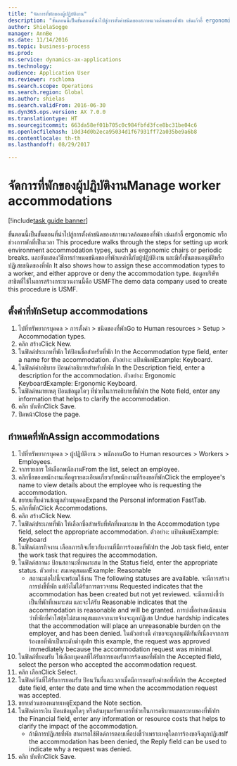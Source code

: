 ```yaml
--- 
title: "จัดการที่พักของผู้ปฏิบัติงาน"
description: "ขั้นตอนนี้เป็นขั้นตอนที่นำไปสู่การตั้งค่าชนิดของสภาพแวดล้อมของที่พัก เช่นเก้าอี้ ergonomic หรือช่วงการพักที่เป็นเวลา "
author: ShielaSogge
manager: AnnBe
ms.date: 11/14/2016
ms.topic: business-process
ms.prod: 
ms.service: dynamics-ax-applications
ms.technology: 
audience: Application User
ms.reviewer: rschloma
ms.search.scope: Operations
ms.search.region: Global
ms.author: shielas
ms.search.validFrom: 2016-06-30
ms.dyn365.ops.version: AX 7.0.0
ms.translationtype: HT
ms.sourcegitcommit: 663da58ef01b705c0c984fbfd3fce8bc31be04c6
ms.openlocfilehash: 10d34d0b2eca95034d1f67931ff72a035be9a6b8
ms.contentlocale: th-th
ms.lasthandoff: 08/29/2017

---
```

# <a name="manage-worker-accommodations"></a><span data-ttu-id="9bee5-103">จัดการที่พักของผู้ปฏิบัติงาน</span><span class="sxs-lookup"><span data-stu-id="9bee5-103">Manage worker accommodations</span></span>

[!include[task guide banner](../../../includes/task-guide-banner.md)]

<span data-ttu-id="9bee5-104">ขั้นตอนนี้เป็นขั้นตอนที่นำไปสู่การตั้งค่าชนิดของสภาพแวดล้อมของที่พัก เช่นเก้าอี้ ergonomic หรือช่วงการพักที่เป็นเวลา </span><span class="sxs-lookup"><span data-stu-id="9bee5-104">This procedure walks through the steps for setting up work environment accommodation types, such as ergonomic chairs or periodic breaks.</span></span> <span data-ttu-id="9bee5-105">และยังแสดงวิธีการกำหนดชนิดของที่พักเหล่านี้กับผู้ปฏิบัติงาน และมีทั้งขั้นตอนอนุมัติหรือปฏิเสธชนิดของที่พัก </span><span class="sxs-lookup"><span data-stu-id="9bee5-105">It also shows how to assign these accommodation types to a worker, and either approve or deny the accommodation type.</span></span> <span data-ttu-id="9bee5-106">ข้อมูลบริษัทสาธิตที่ใช้ในการสร้างกระบวนงานนี้คือ USMF</span><span class="sxs-lookup"><span data-stu-id="9bee5-106">The demo data company used to create this procedure is USMF.</span></span>


## <a name="setup-accommodations"></a><span data-ttu-id="9bee5-107">ตั้งค่าที่พัก</span><span class="sxs-lookup"><span data-stu-id="9bee5-107">Setup accommodations</span></span>
1. <span data-ttu-id="9bee5-108">ไปที่ทรัพยากรบุคคล > การตั้งค่า > ชนิดของที่พัก</span><span class="sxs-lookup"><span data-stu-id="9bee5-108">Go to Human resources > Setup > Accommodation types.</span></span>
2. <span data-ttu-id="9bee5-109">คลิก สร้าง</span><span class="sxs-lookup"><span data-stu-id="9bee5-109">Click New.</span></span>
3. <span data-ttu-id="9bee5-110">ในฟิลด์ประเภทที่พัก ให้ป้อนชื่อสำหรับที่พัก </span><span class="sxs-lookup"><span data-stu-id="9bee5-110">In the Accommodation type field, enter a name for the accommodation.</span></span> <span data-ttu-id="9bee5-111">ตัวอย่าง: แป้นพิมพ์</span><span class="sxs-lookup"><span data-stu-id="9bee5-111">Example: Keyboard.</span></span>
4. <span data-ttu-id="9bee5-112">ในฟิลด์คำอธิบาย ป้อนคำอธิบายสำหรับที่พัก </span><span class="sxs-lookup"><span data-stu-id="9bee5-112">In the Description field, enter a description for the accommodation.</span></span> <span data-ttu-id="9bee5-113">ตัวอย่าง: Ergonomic Keyboard</span><span class="sxs-lookup"><span data-stu-id="9bee5-113">Example: Ergonomic Keyboard.</span></span>
5. <span data-ttu-id="9bee5-114">ในฟิลด์หมายเหตุ ป้อนข้อมูลใดๆ ที่ช่วยในการอธิบายที่พัก</span><span class="sxs-lookup"><span data-stu-id="9bee5-114">In the Note field, enter any information that helps to clarify the accommodation.</span></span>
6. <span data-ttu-id="9bee5-115">คลิก บันทึก</span><span class="sxs-lookup"><span data-stu-id="9bee5-115">Click Save.</span></span>
7. <span data-ttu-id="9bee5-116">ปิดหน้า</span><span class="sxs-lookup"><span data-stu-id="9bee5-116">Close the page.</span></span>

## <a name="assign-accommodations"></a><span data-ttu-id="9bee5-117">กำหนดที่พัก</span><span class="sxs-lookup"><span data-stu-id="9bee5-117">Assign accommodations</span></span>
1. <span data-ttu-id="9bee5-118">ไปที่ทรัพยากรบุคคล > ผู้ปฏิบัติงาน > พนักงาน</span><span class="sxs-lookup"><span data-stu-id="9bee5-118">Go to Human resources > Workers > Employees.</span></span>
2. <span data-ttu-id="9bee5-119">จากรายการ ให้เลือกพนักงาน</span><span class="sxs-lookup"><span data-stu-id="9bee5-119">From the list, select an employee.</span></span>
3. <span data-ttu-id="9bee5-120">คลิกชื่อของพนักงานเพื่อดูรายละเอียดเกี่ยวกับพนักงานที่ร้องขอที่พัก</span><span class="sxs-lookup"><span data-stu-id="9bee5-120">Click the employee's name to view details about the employee who is requesting the accommodation.</span></span>
4. <span data-ttu-id="9bee5-121">ขยายแท็บด่วนข้อมูลส่วนบุคคล</span><span class="sxs-lookup"><span data-stu-id="9bee5-121">Expand the Personal information FastTab.</span></span>
5. <span data-ttu-id="9bee5-122">คลิกที่พัก</span><span class="sxs-lookup"><span data-stu-id="9bee5-122">Click Accommodations.</span></span>
6. <span data-ttu-id="9bee5-123">คลิก สร้าง</span><span class="sxs-lookup"><span data-stu-id="9bee5-123">Click New.</span></span>
7. <span data-ttu-id="9bee5-124">ในฟิลด์ประเภทที่พัก ให้เลือกชื่อสำหรับที่พักที่เหมาะสม </span><span class="sxs-lookup"><span data-stu-id="9bee5-124">In the Accommodation type field, select the appropriate accommodation.</span></span> <span data-ttu-id="9bee5-125">ตัวอย่าง: แป้นพิมพ์</span><span class="sxs-lookup"><span data-stu-id="9bee5-125">Example: Keyboard</span></span>
8. <span data-ttu-id="9bee5-126">ในฟิลด์ภารกิจงาน เลือกภารกิจเกี่ยวกับงานที่มีการร้องขอที่พัก</span><span class="sxs-lookup"><span data-stu-id="9bee5-126">In the Job task field, enter the work task that requires the accommodation.</span></span>
9. <span data-ttu-id="9bee5-127">ในฟิลด์สถานะ ป้อนสถานะที่เหมาะสม </span><span class="sxs-lookup"><span data-stu-id="9bee5-127">In the Status field, enter the appropriate status.</span></span> <span data-ttu-id="9bee5-128">ตัวอย่าง: สมเหตุสมผล</span><span class="sxs-lookup"><span data-stu-id="9bee5-128">Example: Reasonable</span></span>
    * <span data-ttu-id="9bee5-129">สถานะต่อไปนี้จะพร้อมใช้งาน </span><span class="sxs-lookup"><span data-stu-id="9bee5-129">The following statuses are available.</span></span> <span data-ttu-id="9bee5-130">จะมีการสร้างการบ่งชี้ที่พัก แต่ยังไม่ได้รับการตรวจทาน </span><span class="sxs-lookup"><span data-stu-id="9bee5-130">Requested indicates that the accommodation has been created but not yet reviewed.</span></span> <span data-ttu-id="9bee5-131">จะมีการบ่งชี้ว่าเป็นที่พักที่เหมาะสม และจะได้รับ </span><span class="sxs-lookup"><span data-stu-id="9bee5-131">Reasonable indicates that the accommodation is reasonable and will be granted.</span></span> <span data-ttu-id="9bee5-132">การบ่งชี้อย่างหนักแน่นว่าที่พักที่ค่าโสหุ้ยไม่สมเหตุสมผลจากนายจ้างจะถูกปฏิเสธ </span><span class="sxs-lookup"><span data-stu-id="9bee5-132">Undue hardship indicates that the accommodation will place an unreasonable burden on the employer, and has been denied.</span></span> <span data-ttu-id="9bee5-133">ในตัวอย่างนี้ คำขอจะถูกอนุมัติทันทีเนื่องจากการร้องขอที่พักเป็นระดับต่ำสุด</span><span class="sxs-lookup"><span data-stu-id="9bee5-133">In this example, the request was approved immediately because the accommodation request was minimal.</span></span>  
10. <span data-ttu-id="9bee5-134">ในฟิลด์ที่ยอมรับ ให้เลือกบุคคลที่ได้รับการยอมรับการร้องขอที่พัก</span><span class="sxs-lookup"><span data-stu-id="9bee5-134">In the Accepted field, select the person who accepted the accommodation request.</span></span>
11. <span data-ttu-id="9bee5-135">คลิก เลือก</span><span class="sxs-lookup"><span data-stu-id="9bee5-135">Click Select.</span></span>
12. <span data-ttu-id="9bee5-136">ในฟิลด์วันที่ได้รับการยอมรับ ป้อนวันที่และเวลาเมื่อมีการยอมรับคำขอที่พัก</span><span class="sxs-lookup"><span data-stu-id="9bee5-136">In the Accepted date field, enter the date and time when the accommodation request was accepted.</span></span>
13. <span data-ttu-id="9bee5-137">ขยายส่วนของหมายเหตุ</span><span class="sxs-lookup"><span data-stu-id="9bee5-137">Expand the Note section.</span></span>
14. <span data-ttu-id="9bee5-138">ในฟิลด์การเงิน ป้อนข้อมูลใดๆ หรือต้นทุนทรัพยากรที่ช่วยในการอธิบายผลกระทบของที่พัก</span><span class="sxs-lookup"><span data-stu-id="9bee5-138">In the Financial field, enter any information or resource costs that helps to clarify the impact of the accommodation.</span></span>
    * <span data-ttu-id="9bee5-139">ถ้ามีการปฏิเสธที่พัก สามารถใช้ฟิลด์การตอบเพื่อบ่งชี้ว่าเพราะเหตุใดการร้องขอจึงถูกปฏิเสธ</span><span class="sxs-lookup"><span data-stu-id="9bee5-139">If the accommodation has been denied, the Reply field can be used to indicate why a request was denied.</span></span>  
15. <span data-ttu-id="9bee5-140">คลิก บันทึก</span><span class="sxs-lookup"><span data-stu-id="9bee5-140">Click Save.</span></span>



